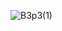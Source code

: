 ![B3p3(1)](https://github.com/Bhadra-lab/B3P3-Nu/assets/159507407/cfbc80ef-6990-4d73-abb9-2e21ff0cfd41)
